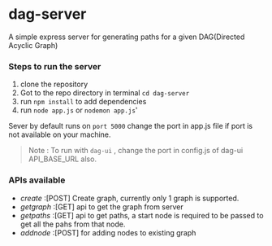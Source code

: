 # dag-server
A simple express server for generating paths for a given DAG(Directed Acyclic Graph)


### Steps to run the server
1. clone the repository
2. Got to the repo directory in terminal `cd dag-server`
3. run `npm install` to add dependencies
4. run `node app.js` or `nodemon app.js`'

Sever by default runs on `port 5000` change the port in app.js file if port is not available on your machine.
> Note : To run with `dag-ui` , change the port in config.js of dag-ui API_BASE_URL also.


### APIs available

- *create*   :[POST] Create graph, currently only 1 graph is supported.
- *getgraph* :[GET] api to get the graph from server
- *getpaths* :[GET] api to get paths, a start node is required to be passed to get all the pahs from that node. 
- *addnode*  :[POST] for adding nodes to existing graph
 


